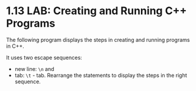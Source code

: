 # 1.13 LAB: Creating and Running C++ Programs
The following program displays the steps in creating and running programs in C++.

It uses two escape sequences:
* new line: `\n` and
* tab: `\t` - tab.
Rearrange the statements to display the steps in the right sequence.